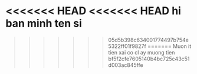 <<<<<<< HEAD
<<<<<<< HEAD
hi ban minh ten si
=======
>>>>>>> 05d5b398c634001774497b754e5322ff01f9827f
=======
Muon it tien xai
co cl ay muong tien
>>>>>>> bf5f2cfe7605140b4bc725c43c51d003ac845ffe
